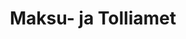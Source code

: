 ---
title: Maksu- ja Tolliamet
maintainer_name: Kati Liik.
maintainer_email: kati.liik@emta.ee
description: ''
---
